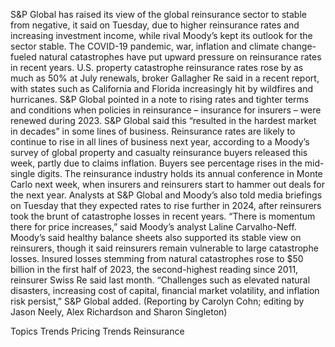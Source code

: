 S&P Global has raised its view of the global reinsurance sector to stable from negative, it said on Tuesday, due to higher reinsurance rates and increasing investment income, while rival Moody’s kept its outlook for the sector stable.
The COVID-19 pandemic, war, inflation and climate change-fueled natural catastrophes have put upward pressure on reinsurance rates in recent years.
U.S. property catastrophe reinsurance rates rose by as much as 50% at July renewals, broker Gallagher Re said in a recent report, with states such as California and Florida increasingly hit by wildfires and hurricanes.
S&P Global pointed in a note to rising rates and tighter terms and conditions when policies in reinsurance – insurance for insurers – were renewed during 2023. S&P Global said this “resulted in the hardest market in decades” in some lines of business.
Reinsurance rates are likely to continue to rise in all lines of business next year, according to a Moody’s survey of global property and casualty reinsurance buyers released this week, partly due to claims inflation.
Buyers see percentage rises in the mid-single digits.
The reinsurance industry holds its annual conference in Monte Carlo next week, when insurers and reinsurers start to hammer out deals for the next year.
Analysts at S&P Global and Moody’s also told media briefings on Tuesday that they expected rates to rise further in 2024, after reinsurers took the brunt of catastrophe losses in recent years.
“There is momentum there for price increases,” said Moody’s analyst Laline Carvalho-Neff.
Moody’s said healthy balance sheets also supported its stable view on reinsurers, though it said reinsurers remain vulnerable to large catastrophe losses.
Insured losses stemming from natural catastrophes rose to $50 billion in the first half of 2023, the second-highest reading since 2011, reinsurer Swiss Re said last month.
“Challenges such as elevated natural disasters, increasing cost of capital, financial market volatility, and inflation risk persist,” S&P Global added.
(Reporting by Carolyn Cohn; editing by Jason Neely, Alex Richardson and Sharon Singleton)

Topics
Trends
Pricing Trends
Reinsurance
